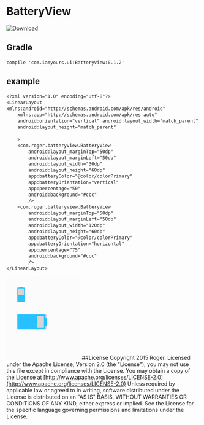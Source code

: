 # BatteryView
[ ![Download](https://api.bintray.com/packages/iamyours/maven/BatteryView/images/download.svg) ](https://bintray.com/iamyours/maven/BatteryView/_latestVersion)
## Gradle
```
compile 'com.iamyours.ui:BatteryView:0.1.2'
```
## example
```
<?xml version="1.0" encoding="utf-8"?>
<LinearLayout xmlns:android="http://schemas.android.com/apk/res/android"
    xmlns:app="http://schemas.android.com/apk/res-auto"
    android:orientation="vertical" android:layout_width="match_parent"
    android:layout_height="match_parent"

    >
    <com.roger.batteryview.BatteryView
        android:layout_marginTop="50dp"
        android:layout_marginLeft="50dp"
        android:layout_width="30dp"
        android:layout_height="60dp"
        app:batteryColor="@color/colorPrimary"
        app:batteryOrientation="vertical"
        app:percentage="50"
        android:background="#ccc"
        />
    <com.roger.batteryview.BatteryView
        android:layout_marginTop="50dp"
        android:layout_marginLeft="50dp"
        android:layout_width="120dp"
        android:layout_height="60dp"
        app:batteryColor="@color/colorPrimary"
        app:batteryOrientation="horizontal"
        app:percentage="75"
        android:background="#ccc"
        />
</LinearLayout>
```
![image](1.png)
##License
Copyright 2015 Roger.
Licensed under the Apache License, Version 2.0 (the "License"); 
you may not use this file except in compliance with the License.
You may obtain a copy of the License at
[http://www.apache.org/licenses/LICENSE-2.0](http://www.apache.org/licenses/LICENSE-2.0)
Unless required by applicable law or agreed to in writing, 
software distributed under the License is distributed on an "AS IS" BASIS, 
WITHOUT WARRANTIES OR CONDITIONS OF ANY KIND, either express or implied.
See the License for the specific language governing permissions and limitations under the License.
